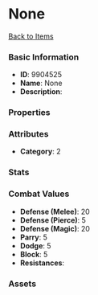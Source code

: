 # None



[Back to Items](../items.md)

### Basic Information

- **ID**: 9904525
- **Name**: None
- **Description**: 

### Properties


### Attributes

- **Category**: 2

### Stats


### Combat Values

- **Defense (Melee)**: 20
- **Defense (Pierce)**: 5
- **Defense (Magic)**: 20
- **Parry**: 5
- **Dodge**: 5
- **Block**: 5
- **Resistances**: 

### Assets


